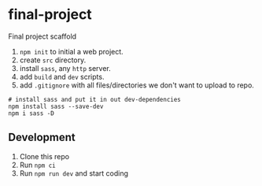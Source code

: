 # final-project

Final project scaffold

1. `npm init` to initial a web project.
2. create `src` directory.
3. install `sass`, any `http` server.
4. add `build` and `dev` scripts.
5. add `.gitignore` with all files/directories we don't want to upload to repo.

```shell
# install sass and put it in out dev-dependencies   
npm install sass --save-dev
npm i sass -D
```

## Development

1. Clone this repo
2. Run `npm ci`
3. Run `npm run dev` and start coding
